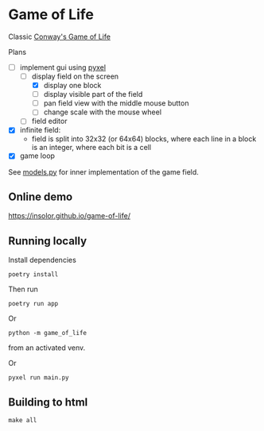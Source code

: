 # Game of Life

Classic [Conway's Game of Life](https://en.wikipedia.org/wiki/Conway%27s_Game_of_Life)

Plans

- [ ] implement gui using [pyxel](https://github.com/kitao/pyxel)
  - [ ] display field on the screen
    - [x] display one block
    - [ ] display visible part of the field
    - [ ] pan field view with the middle mouse button
    - [ ] change scale with the mouse wheel
  - [ ] field editor
- [x] infinite field:
  - field is split into 32x32 (or 64x64) blocks, where each line in a block is an integer, where each bit is a cell
- [x] game loop

See [models.py](game_of_life/models.py) for inner implementation of the game field.

## Online demo

https://insolor.github.io/game-of-life/

## Running locally
Install dependencies
```
poetry install
```
Then run
```
poetry run app
```
Or
```
python -m game_of_life
```
from an activated venv.

Or
```
pyxel run main.py
```

## Building to html
```
make all
```
